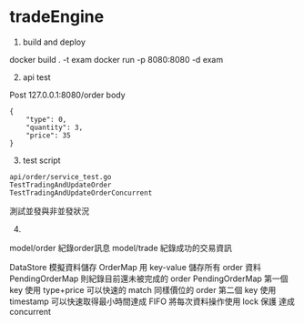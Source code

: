 # tradeEngine

1. build and deploy

docker build . -t exam 
docker run -p 8080:8080 -d exam

2. api test

Post 127.0.0.1:8080/order
body 
```
{
    "type": 0,
    "quantity": 3,
    "price": 35
}
```

3. test script
```
api/order/service_test.go
TestTradingAndUpdateOrder 
TestTradingAndUpdateOrderConcurrent 
```
測試並發與非並發狀況


4. 

model/order 
紀錄order訊息
model/trade
紀錄成功的交易資訊 

DataStore 模擬資料儲存
OrderMap 用 key-value 儲存所有 order 資料
PendingOrderMap 則紀錄目前還未被完成的 order 
PendingOrderMap 第一個 key 使用 type+price 可以快速的 match 同樣價位的 order 
第二個 key 使用 timestamp 可以快速取得最小時間達成 FIFO 
將每次資料操作使用 lock 保護 達成 concurrent
